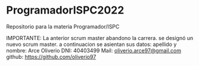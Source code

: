 # ProgramadorISPC2022
Repositorio para la materia Programador/ISPC

IMPORTANTE: La anterior scrum master abandono la carrera. se designó un nuevo scrum master. a continuacion se asientan sus datos:
apellido y nombre: Arce Oliverio
DNI: 40403499
Mail: oliverio.arce97@gmail.com
github: https://github.com/oliverio97
